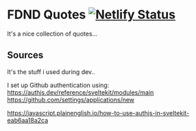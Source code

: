 # FDND Quotes [![Netlify Status](https://api.netlify.com/api/v1/badges/7858e201-8e81-47fb-ba1b-2ffc834ad5c0/deploy-status)](https://app.netlify.com/sites/fdnd-quotes/deploys)

It's a nice collection of quotes...

## Sources

It's the stuff i used during dev..

I set up Github authentication using:
https://authjs.dev/reference/sveltekit/modules/main
https://github.com/settings/applications/new

https://javascript.plainenglish.io/how-to-use-authjs-in-sveltekit-eab6aa18a2ca
